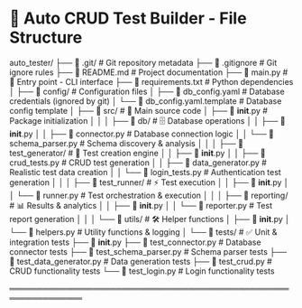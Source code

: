 📁 Auto CRUD Test Builder - File Structure
===============================================

auto_tester/
├── 📁 .git/                          # Git repository metadata
├── 📄 .gitignore                     # Git ignore rules
├── 📄 README.md                      # Project documentation
├── 📄 main.py                        # 🚀 Entry point - CLI interface
├── 📄 requirements.txt               # Python dependencies
│
├── 📁 config/                        # Configuration files
│   ├── 📄 db_config.yaml            # Database credentials (ignored by git)
│   └── 📄 db_config.yaml.template   # Database config template
│
├── 📁 src/                          # 🧠 Main source code
│   ├── 📄 __init__.py               # Package initialization
│   │
│   ├── 📁 db/                       # 🗄️ Database operations
│   │   ├── 📄 __init__.py
│   │   ├── 📄 connector.py          # Database connection logic
│   │   └── 📄 schema_parser.py      # Schema discovery & analysis
│   │
│   ├── 📁 test_generator/           # 🧪 Test creation engine
│   │   ├── 📄 __init__.py
│   │   ├── 📄 crud_tests.py         # CRUD test generation
│   │   ├── 📄 data_generator.py     # Realistic test data creation
│   │   └── 📄 login_tests.py        # Authentication test generation
│   │
│   ├── 📁 test_runner/              # ⚡ Test execution
│   │   ├── 📄 __init__.py
│   │   └── 📄 runner.py             # Test orchestration & execution
│   │
│   ├── 📁 reporting/                # 📊 Results & analytics
│   │   ├── 📄 __init__.py
│   │   └── 📄 reporter.py           # Test report generation
│   │
│   └── 📁 utils/                    # 🛠️ Helper functions
│       ├── 📄 __init__.py
│       └── 📄 helpers.py            # Utility functions & logging
│
└── 📁 tests/                        # ✅ Unit & integration tests
    ├── 📄 __init__.py
    ├── 📄 test_connector.py         # Database connector tests
    ├── 📄 test_schema_parser.py     # Schema parser tests
    ├── 📄 test_data_generator.py    # Data generation tests
    ├── 📄 test_crud.py              # CRUD functionality tests
    └── 📄 test_login.py             # Login functionality tests

═══════════════════════════════════════════════════════════════
